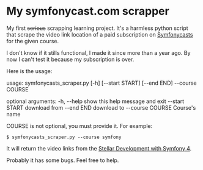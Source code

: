# My symfonycast.com scrapper

My first <del>serious</del> scrapping learning project. It's a harmless python script that scrape the video link location of a paid subscription on [Symfonycasts](https://symfonycasts.com/) for the given course.

I don't know if it stills functional, I made it since more than a year ago. By now I can't test it because my subscription is over.

Here is the usage:

usage: symfonycasts_scraper.py [-h] [--start START] [--end END] --course COURSE

optional arguments:
  -h, --help       show this help message and exit
  --start START    download from
  --end END        download to
  --course COURSE  Course's name
  
COURSE is not optional, you must provide it. For example:

```
$ symfonycasts_scraper.py --course symfony
```

It will return the video links from the [Stellar Development with Symfony 4](https://symfonycasts.com/screencast/symfony).

Probably it has some bugs. Feel free to help.
